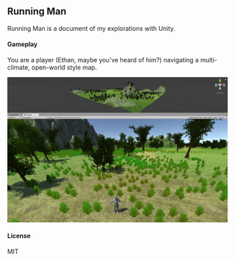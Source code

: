 ## Running Man
Running Man is a document of my explorations with Unity.

#### Gameplay
You are a player (Ethan, maybe you've heard of him?) navigating a multi-climate, open-world style map.

<img src="Assets/scene.png">

#### License
MIT
